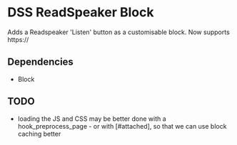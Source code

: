 # DSS ReadSpeaker Block

Adds a Readspeaker 'Listen' button as a customisable block. Now supports https://

## Dependencies
* Block

## TODO
* loading the JS and CSS may be better done with a hook_preprocess_page - or with [#attached], so that we can use block caching better
